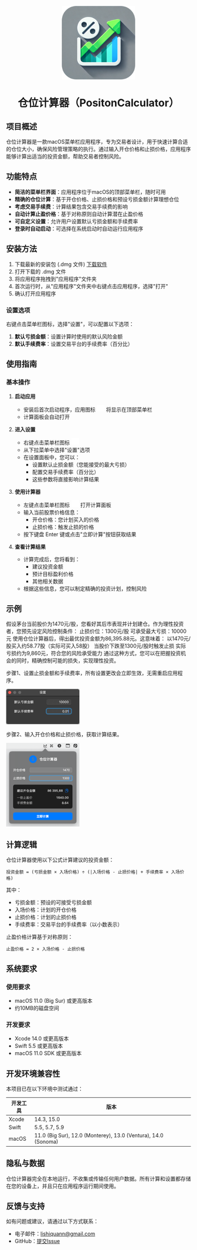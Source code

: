 <div align = "center">
<img src="./image/icon.png" width="200"/>
<h1>仓位计算器（PositonCalculator）</h1>
</div>


## 项目概述

仓位计算器是一款macOS菜单栏应用程序，专为交易者设计，用于快速计算合适的仓位大小，确保风险管理策略的执行。通过输入开仓价格和止损价格，应用程序能够计算出适当的投资金额，帮助交易者控制风险。

## 功能特点

- **简洁的菜单栏界面**：应用程序位于macOS的顶部菜单栏，随时可用
- **精确的仓位计算**：基于开仓价格、止损价格和预设亏损金额计算理想仓位
- **考虑交易手续费**：计算结果包含交易手续费的影响
- **自动计算止盈价格**：基于对称原则自动计算潜在止盈价格
- **可自定义设置**：允许用户设置默认亏损金额和手续费率
- **登录时自动启动**：可选择在系统启动时自动运行应用程序

## 安装方法

1. 下载最新的安装包 (.dmg 文件) [下载软件](https://github.com/bandili/PositionCalculator/releases/download/V2/PositionCalculatorV2.dmg)
2. 打开下载的 .dmg 文件
3. 将应用程序拖拽到"应用程序"文件夹
4. 首次运行时，从"应用程序"文件夹中右键点击应用程序，选择"打开"
5. 确认打开应用程序

### 设置选项

右键点击菜单栏图标，选择"设置"，可以配置以下选项：

1. **默认亏损金额**：设置计算时使用的默认风险金额
2. **默认手续费率**：设置交易平台的手续费率（百分比）

## 使用指南

### 基本操作

1. **启动应用**
   - 安装后首次启动程序，应用图标 <img src="./image/xyaxis.png"> 将显示在顶部菜单栏
   - 计算面板会自动打开

2. **进入设置**
   - 右键点击菜单栏图标 <img src="./image/xyaxis.png">
   - 从下拉菜单中选择"设置"选项
   - 在设置面板中，您可以：
     - 设置默认止损金额（您能接受的最大亏损）
     - 配置交易手续费率（百分比）
     - 这些参数将直接影响计算结果

3. **使用计算器**
   - 左键点击菜单栏图标 <img src="./image/xyaxis.png"> 打开计算面板
   - 输入当前股票价格信息：
     - 开仓价格：您计划买入的价格
     - 止损价格：触发止损的价格
   - 按下键盘 Enter 键或点击"立即计算"按钮获取结果

4. **查看计算结果**
   - 计算完成后，您将看到：
     - 建议投资金额
     - 预计目标盈利价格
     - 其他相关数据
   - 根据这些信息，您可以制定精确的投资计划，控制风险

## 示例
假设茅台当前股价为1470元/股，您看好其后市表现并计划建仓。作为理性投资者，您预先设定风险控制条件：
止损价位：1300元/股
可承受最大亏损：10000元
使用仓位计算器后，得出最优投资金额为86,395.88元。这意味着：
以1470元/股买入约58.77股（实际可买入58股）
当股价下跌至1300元/股时触发止损
实际亏损约为9,860元，符合您的风险承受能力
通过这种方式，您可以在把握投资机会的同时，精确控制可能的损失，实现理性投资。

步骤1、设置止损金额和手续费率，所有设置更改会立即生效，无需重启应用程序。
<p>
   <img src="./image/step2-2.png" width="200"/>
</p>
步骤2、输入开仓价格和止损价格，获取计算结果。
<p>
   <img src="./image/step4.png" width="200"/>
</p>


## 计算逻辑

仓位计算器使用以下公式计算建议的投资金额：

```
投资金额 = (亏损金额 × 入场价格) ÷ (|入场价格 - 止损价格| + 手续费率 × 入场价格)
```

其中：
- 亏损金额：预设的可接受亏损金额
- 入场价格：计划的开仓价格
- 止损价格：计划的止损价格
- 手续费率：交易平台的手续费率（以小数表示）

止盈价格计算基于对称原则：
```
止盈价格 = 2 × 入场价格 - 止损价格
```

## 系统要求

### 使用要求
- macOS 11.0 (Big Sur) 或更高版本
- 约10MB的磁盘空间

### 开发要求
- Xcode 14.0 或更高版本
- Swift 5.5 或更高版本
- macOS 11.0 SDK 或更高版本

## 开发环境兼容性

本项目已在以下环境中测试通过：

| 开发工具 | 版本 |
|---------|------|
| Xcode   | 14.3, 15.0 |
| Swift   | 5.5, 5.7, 5.9 |
| macOS   | 11.0 (Big Sur), 12.0 (Monterey), 13.0 (Ventura), 14.0 (Sonoma) |

## 隐私与数据

仓位计算器完全在本地运行，不收集或传输任何用户数据。所有计算和设置都存储在您的设备上，并且只在应用程序运行期间使用。

## 反馈与支持

如有问题或建议，请通过以下方式联系：

- 电子邮件：[lishiquann@gmail.com](mailto:lishiquann@gmail.com)
- GitHub：[提交Issue](https://github.com/bandili/PositionCalculator/issues)